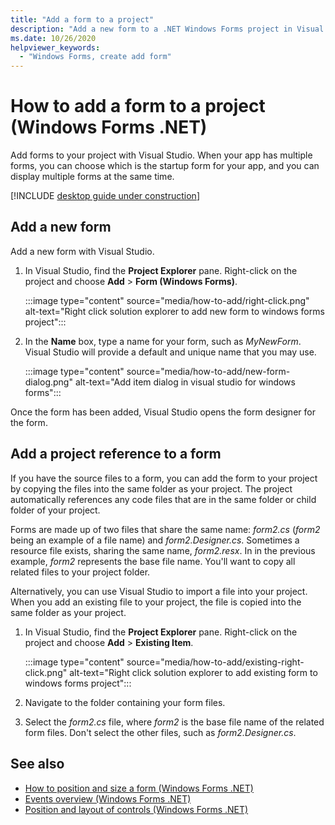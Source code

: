 ```yaml
---
title: "Add a form to a project"
description: "Add a new form to a .NET Windows Forms project in Visual Studio"
ms.date: 10/26/2020
helpviewer_keywords:
  - "Windows Forms, create add form"
---
```


# How to add a form to a project (Windows Forms .NET)

Add forms to your project with Visual Studio. When your app has multiple forms, you can choose which is the startup form for your app, and you can display multiple forms at the same time.

[!INCLUDE [desktop guide under construction](../../includes/desktop-guide-preview-note.md)]

## Add a new form

Add a new form with Visual Studio.

01. In Visual Studio, find the **Project Explorer** pane. Right-click on the project and choose **Add** > **Form (Windows Forms)**.

    :::image type="content" source="media/how-to-add/right-click.png" alt-text="Right click solution explorer to add new form to windows forms project":::

01. In the **Name** box, type a name for your form, such as *MyNewForm*. Visual Studio will provide a default and unique name that you may use.

    :::image type="content" source="media/how-to-add/new-form-dialog.png" alt-text="Add item dialog in visual studio for windows forms":::

Once the form has been added, Visual Studio opens the form designer for the form.

## Add a project reference to a form

If you have the source files to a form, you can add the form to your project by copying the files into the same folder as your project. The project automatically references any code files that are in the same folder or child folder of your project.

Forms are made up of two files that share the same name: _form2.cs_ (_form2_ being an example of a file name) and _form2.Designer.cs_. Sometimes a resource file exists, sharing the same name, _form2.resx_. In in the previous example, _form2_ represents the base file name. You'll want to copy all related files to your project folder.

Alternatively, you can use Visual Studio to import a file into your project. When you add an existing file to your project, the file is copied into the same folder as your project.

01. In Visual Studio, find the **Project Explorer** pane. Right-click on the project and choose **Add** > **Existing Item**.

    :::image type="content" source="media/how-to-add/existing-right-click.png" alt-text="Right click solution explorer to add existing form to windows forms project":::

02. Navigate to the folder containing your form files.

03. Select the _form2.cs_ file, where _form2_ is the base file name of the related form files. Don't select the other files, such as _form2.Designer.cs_.

## See also

- [How to position and size a form (Windows Forms .NET)](how-to-position-and-resize.md)
- [Events overview (Windows Forms .NET)](events.md)
- [Position and layout of controls (Windows Forms .NET)](../controls/layout.md)
